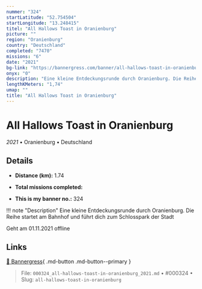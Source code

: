 ```yaml
---
nummer: "324"
startLatitude: "52.754504"
startLongitude: "13.248415"
titel: "All Hallows Toast in Oranienburg"
picture: ""
region: "Oranienburg"
country: "Deutschland"
completed: "7470"
missions: "6"
date: "2021"
bg-link: "https://bannergress.com/banner/all-hallows-toast-in-oranienburg-1b78"
onyx: "0"
description: "Eine kleine Entdeckungsrunde durch Oranienburg. Die Reihe startet am Bahnhof und führt dich zum Schlosspark der Stadt\n\nGeht am 01.11.2021 offline"
lengthKMeters: "1,74"
umap: ""
title: "All Hallows Toast in Oranienburg"
---
```

# All Hallows Toast in Oranienburg

*2021* • Oranienburg • Deutschland



## Details
- **Distance (km):** 1.74

- **Total missions completed:** 
- **This is my banner no.:** 324


!!! note "Description"
    Eine kleine Entdeckungsrunde durch Oranienburg. Die Reihe startet am Bahnhof und führt dich zum Schlosspark der Stadt

Geht am 01.11.2021 offline



## Links
[🔗 Bannergress](https://bannergress.com/banner/all-hallows-toast-in-oranienburg-1b78){ .md-button .md-button--primary }



> File: `000324_all-hallows-toast-in-oranienburg_2021.md` • #000324 • Slug: `all-hallows-toast-in-oranienburg`
